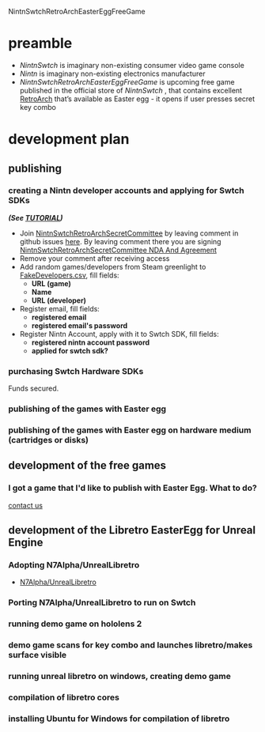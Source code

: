 NintnSwtchRetroArchEasterEggFreeGame


# preamble

 - *NintnSwtch* is imaginary non-existing consumer video game console
 - *Nintn* is imaginary non-existing electronics manufacturer
 - *NintnSwtchRetroArchEasterEggFreeGame* is upcoming free game published in the official store of *NintnSwtch* , that contains excellent [RetroArch](retroarch.com) that’s available as Easter egg - it opens if user presses secret key combo

# development plan

## publishing

### creating a Nintn developer accounts and applying for Swtch SDKs

***(See [TUTORIAL]())***

 - Join [NintnSwtchRetroArchSecretCommittee](https://github.com/NintnSwtchRetroArch/NintnSwtchRetroArchSecretCommittee) by leaving comment in github issues [here](https://github.com/NintnSwtchRetroArch/NintnSwtchRetroArch/issues/1). By leaving comment there you are signing [NintnSwtchRetroArchSecretCommittee NDA And Agreement](https://github.com/NintnSwtchRetroArch/NintnSwtchRetroArch/blob/main/NintnSwtchRetroArchSecretCommitteeNDAAndAgreement.md)
 - Remove your comment after receiving access
 - Add random games/developers from Steam greenlight to [FakeDevelopers.csv](https://github.com/NintnSwtchRetroArch/NintnSwtchRetroArchSecretCommittee/blob/main/FakeDevelopers.csv), fill fields:
    - **URL (game)**
    - **Name**
    - **URL (developer)**
 - Register email, fill fields:
    - **registered email**
    - **registered email's password**
 - Register Nintn Account, apply with it to Swtch SDK, fill fields:
    - **registered nintn account password**
    - **applied for swtch sdk?**


### purchasing Swtch Hardware SDKs

Funds secured.

### publishing of the games with Easter egg

### publishing of the games with Easter egg on hardware medium (cartridges or disks)

## development of the free games

### I got a game that I'd like to publish with Easter Egg. What to do?

[contact us](https://github.com/NintnSwtchRetroArch/NintnSwtchRetroArch/issues/2)



## development of the Libretro EasterEgg for Unreal Engine

### Adopting N7Alpha/UnrealLibretro

 * [N7Alpha/UnrealLibretro](http://github.com/N7Alpha/UnrealLibretro)

### Porting N7Alpha/UnrealLibretro to run on Swtch

### running demo game on hololens 2

### demo game scans for key combo and launches libretro/makes surface visible

### running unreal libretro on windows, creating demo game

### compilation of libretro cores
### installing Ubuntu for Windows for compilation of libretro 
